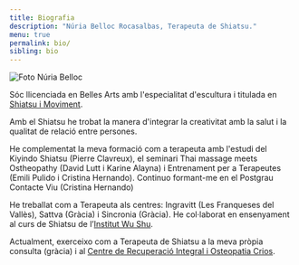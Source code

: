 ```yaml
---
title: Biografia
description: "Núria Belloc Rocasalbas, Terapeuta de Shiatsu."
menu: true
permalink: bio/
sibling: bio
---
```


![Foto Núria Belloc]({{site.baseurl}}/image/nuria-belloc.jpg)

Sóc llicenciada en Belles Arts amb l'especialitat d'escultura i titulada en [Shiatsu i Moviment](http://www.shiatsu-movimiento.com).

Amb el Shiatsu he trobat la manera d'integrar la creativitat amb la salut i la qualitat de relació entre persones.

He complementat la meva formació com a terapeuta amb l'estudi del Kiyindo Shiatsu (Pierre Clavreux), el seminari Thai massage meets Ostheopathy (David Lutt i Karine Alayna) i Entrenament per a Terapeutes (Emili Pulido i Cristina Hernando). Continuo formant-me en el Postgrau Contacte Viu (Cristina Hernando)

He treballat com a Terapeuta als centres: Ingravitt (Les Franqueses del Vallès), Sattva (Gràcia) i Sincronia (Gràcia). He col·laborat en ensenyament al curs de Shiatsu de l’[Institut Wu Shu][wushu].

Actualment, exerceixo com a Terapeuta de Shiatsu a la meva pròpia consulta (gràcia) i al [Centre de Recuperació Integral i Osteopatia Crios][crios].

[crios]: http://www.criosgracia.com
[wushu]: http://www.institutodewushu.com
